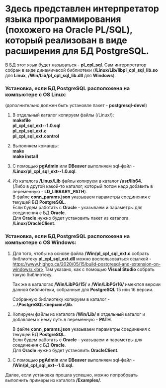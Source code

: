 # Здесь представлен интерпретатор языка программирования (похожего на Oracle PL/SQL), который реализован в виде расширения для БД PostgreSQL. 
В БД этот язык будет называться - <b>pl_cpl_sql</b>. 
Сам интерпретатор собран в виде динамичесой библиотеки (<b>/Linux/Lib/libpl_cpl_sql_lib.so</b> для <b>Linux</b>, <b>/Win/Lib/pl_cpl_sql_lib.dll</b> для <b>Windows</b>). 

<h3>Установка, если БД PostgreSQL расположена на компьютере с OS Linux:</h3>
(дополнительно должен быть установле пакет - <b>postgresql-devel</b>)

1) В отдельный каталог копируем файлы (/Linux/):<br>
	<b>makefile<br>
	pl_cpl_sql_ext--1.0.sql<br>
	pl_cpl_sql_ext.c<br>
	pl_cpl_sql_ext.control</b>
	
2) Выполняем команды:<br>
    <b>make<br>
	make install</b>
	
3) С помощью <b>pgAdmin</b> или <b>DBeaver</b> выполняем sql-файл - <b>/Linux/pl_cpl_sql_ext--1.0.sql</b>.<br>

4) Из каталога <b>/Linux/Lib</b> файлы копируем в каталог <b>/usr/lib64.</b><br> 
   (Либо в другой какой-то каталог, который потом надо добавить в переменную - <b>LD_LIBRARY_PATH</b>).<br>
   В файле <b>conn_params.json</b> указываем параметры соединения с текущей БД <b>PostgreSQL</b>.<br> 
   Если будем работать с <b>Oracle</b> - указываем и параметры для соединения с БД <b>Oracle</b>.<br>
   Для <b>Oracle</b> нужно будет установить пакет из каталога <b>/Linux/OracleClient</b>.
   
<h3>Установка, если БД PostgreSQL расположена на компьютере с OS Windows:</h3>

1) Для того, чтобы на основе файла <b>/Win/pl_cpl_sql_ext.c</b> собрать библиотеку <b>pl_cpl_sql_ext.dll</b> можно воспользоваться ссылкой - https://www.highgo.ca/2020/05/15/build-postgresql-and-extension-on-windows/.<br>
   Там указано, как с помощью <b>Visual Studio</b> собрать такую библиотеку.<br>
   
   Так же в каталогах <b>/Win/LibPG/15/</b> и <b>/Win/LibPG/16/</b> имеются версии данной библиотеки, собранные для <b>PostgreSQL</b> 15 или 16 версии.<br>
   
   Собранную библиотеку копируем в каталог - <b>...\PostgreSQL\<версия>\lib</b>.<br>
   
2) Копируем файлы из каталога <b>/Win/Lib/</b> в отдельный каталог и добавляем к нему путь в переменную - <b>PATH</b>.<br>

   В файле <b>conn_params.json</b> указываем параметры соединения с текущей БД <b>PostgreSQL</b>.<br> 
   Если будем работать с <b>Oracle</b> - указываем и параметры для соединения с БД <b>Oracle</b>.<br>
   Для <b>Oracle</b> нужно будет установить <b>OracleClient</b>.<br>

3) С помощью <b>pgAdmin</b> или <b>DBeaver</b> выполняем sql-файл - <b>/Win/pl_cpl_sql_ext--1.0.sql.</b><br>     

Далее, если установка прошла успешно, можно попробовать выполнить примеры из каталога <b>/Examples/</b>.
